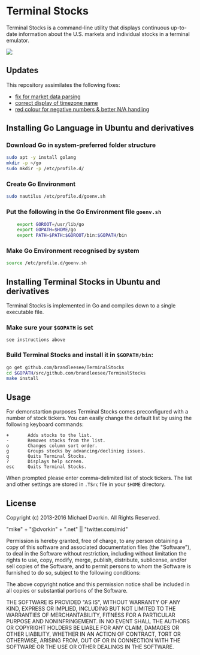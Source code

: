 # Terminal Stocks

Terminal Stocks is a command-line utility that displays continuous up-to-date information about the U.S. markets and individual stocks in a terminal emulator. 

![](http://i.imgur.com/SkyRCpW.png)

## Updates

This repository assimilates the following fixes:

* [fix for market data parsing](https://github.com/mop-tracker/mop/pull/24/commits/641b65aa60f6a3090186fb3a87fc6c9b04e786fe)
* [correct display of timezone name](https://github.com/cuihantao/mop/commit/7037a19e20d87d2d02037fcfc4e22b4b686d75de)
* [red colour for negative numbers & better N/A handling](https://github.com/dalbert/mop/commit/ee4f79f97f2261a0fa4eb22f103c2c9ec645d38c)

## Installing Go Language in Ubuntu and derivatives

### Download Go in system-preferred folder structure

```bash
sudo apt -y install golang
mkdir -p ~/go
sudo mkdir -p /etc/profile.d/
```

### Create Go Environment

```bash
sudo nautilus /etc/profile.d/goenv.sh
```

### Put the following in the Go Environment file `` goenv.sh ``

```bash
    export GOROOT=/usr/lib/go
    export GOPATH=$HOME/go
    export PATH=$PATH:$GOROOT/bin:$GOPATH/bin
```

### Make Go Environment recognised by system
    
```bash
source /etc/profile.d/goenv.sh
```

## Installing Terminal Stocks in Ubuntu and derivatives

Terminal Stocks is implemented in Go and compiles down to a single executable file.

### Make sure your `` $GOPATH `` is set

```
see instructions above
```

### Build Terminal Stocks and install it in `` $GOPATH/bin ``:

```bash
go get github.com/brandleesee/TerminalStocks
cd $GOPATH/src/github.com/brandleesee/TerminalStocks
make install
```

## Usage

For demonstartion purposes Terminal Stocks comes preconfigured with a number of stock tickers. You can easily change the default list by using the following keyboard commands:

    +       Adds stocks to the list.
    -       Removes stocks from the list.
    o       Changes column sort order.
    g       Groups stocks by advancing/declining issues.
    q       Quits Terminal Stocks.
    ?       Displays help screen.
    esc     Quits Terminal Stocks.

When prompted please enter comma-delimited list of stock tickers. The list and other settings are stored in `` .TSrc `` file in your `` $HOME `` directory.

## License

Copyright (c) 2013-2016 Michael Dvorkin. All Rights Reserved.

"mike" + "@dvorkin" + ".net" || "twitter.com/mid"

Permission is hereby granted, free of charge, to any person obtaining a copy of this software and associated documentation files (the
"Software"), to deal in the Software without restriction, including without limitation the rights to use, copy, modify, merge, publish, distribute, sublicense, and/or sell copies of the Software, and to permit persons to whom the Software is furnished to do so, subject to the following conditions:

The above copyright notice and this permission notice shall be included in all copies or substantial portions of the Software.

THE SOFTWARE IS PROVIDED "AS IS", WITHOUT WARRANTY OF ANY KIND, EXPRESS OR IMPLIED, INCLUDING BUT NOT LIMITED TO THE WARRANTIES OF MERCHANTABILITY, FITNESS FOR A PARTICULAR PURPOSE AND NONINFRINGEMENT. IN NO EVENT SHALL THE AUTHORS OR COPYRIGHT HOLDERS BE LIABLE FOR ANY CLAIM, DAMAGES OR OTHER LIABILITY, WHETHER IN AN ACTION OF CONTRACT, TORT OR OTHERWISE, ARISING FROM, OUT OF OR IN CONNECTION WITH THE SOFTWARE OR THE USE OR OTHER DEALINGS IN THE SOFTWARE.
